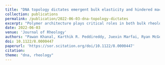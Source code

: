 ```yaml
---
title: "DNA topology dictates emergent bulk elasticity and hindered macromolecular diffusion in DNA-dextran composites"
collection: publications
permalink: /publication/2022-06-03-dna-topology-dictates
excerpt: "Polymer architecture plays critical roles in both bulk rheological properties and microscale macromolecular dynamics in entangled polymer solutions and composites. Ring polymers, in particular, have been the topic of much debate due to the inability of the celebrated reptation model to capture their observed dynamics. Macrorheology and differential dynamic microscopy (DDM) are powerful methods to determine entangled polymer dynamics across scales; yet, they typically require different samples under different conditions, preventing direct coupling of bulk rheological properties to the underlying macromolecular dynamics. Here, we perform macrorheology on composites of highly overlapping DNA and dextran polymers, focusing on the role of DNA topology (rings versus linear chains) as well as the relative volume fractions of DNA and dextran. On the same samples under the same conditions, we perform DDM and single-molecule tracking on embedded fluorescent-labeled DNA molecules immediately before and after bulk measurements. We show DNA-dextran composites exhibit unexpected nonmonotonic dependences of bulk viscoelasticity and molecular-level transport properties on the fraction of DNA comprising the composites, with characteristics that are strongly dependent on the DNA topology. We rationalize our results as arising from stretching and bundling of linear DNA versus compaction, swelling, and threading of rings driven by dextran-mediated depletion interactions."
date: 2022-06-03
venue: 'Journal of Rheology'
authors: "Pawan Khanal, Karthik R. Peddireddy, Juexin Marfai, Ryan McGorty, Rae M. Robertson-Anderson"
doi: 10.1122/8.0000447
paperurl: 'https://sor.scitation.org/doi/10.1122/8.0000447'
citation: 
theme: "dna, rheology"
---
```

